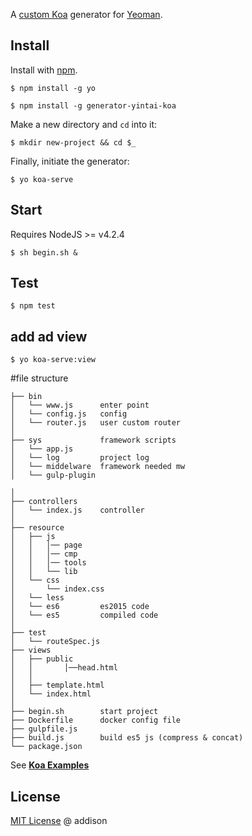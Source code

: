A [custom Koa](http://koajs.com) generator for [Yeoman](http://yeoman.io).

## Install

Install with [npm](https://npmjs.org).

```
$ npm install -g yo
```

```
$ npm install -g generator-yintai-koa
```

Make a new directory and ```cd``` into it:

```
$ mkdir new-project && cd $_
```

Finally, initiate the generator:

```
$ yo koa-serve
```

## Start

Requires NodeJS >= v4.2.4


```
$ sh begin.sh &
```

## Test

```
$ npm test
```


## add ad view

```
$ yo koa-serve:view
```



#file structure

    ├── bin
    │   └── www.js      enter point
    │   └── config.js   config
    │   └── router.js   user custom router
    │
    ├── sys             framework scripts
    │   └── app.js      
    │   └── log         project log
    │   └── middelware  framework needed mw
    │   └── gulp-plugin

    │
    ├── controllers
    │   └── index.js    controller
    │
    ├── resource
    │   ├── js
    │   │   │── page
    │   │   │── cmp
    │   │   │── tools
    │   │   └── lib
    │   └── css
    │       └── index.css
    │   └── less    
    │   └── es6         es2015 code 
    │   └── es5         compiled code
    │
    ├── test
    │   └── routeSpec.js
    ├── views
    │   ├── public
    │   │       │──head.html
    │   │
    │   ├── template.html
    │   └── index.html
    │
    ├── begin.sh        start project
    ├── Dockerfile      docker config file
    ├── gulpfile.js
    ├── build.js        build es5 js (compress & concat)
    └── package.json

See [**Koa Examples**](https://github.com/koajs/examples/)

## License

[MIT License](http://en.wikipedia.org/wiki/MIT_License) @ addison